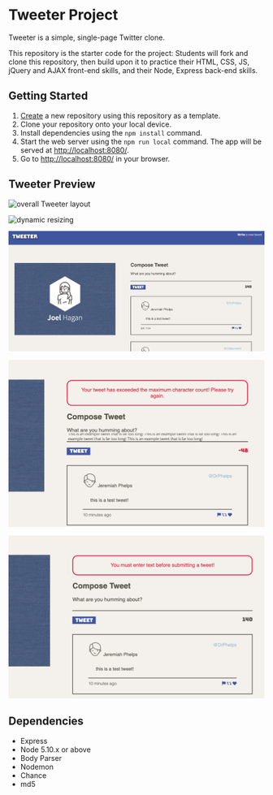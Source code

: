 # Tweeter Project

Tweeter is a simple, single-page Twitter clone.

This repository is the starter code for the project: Students will fork and clone this repository, then build upon it to practice their HTML, CSS, JS, jQuery and AJAX front-end skills, and their Node, Express back-end skills.

## Getting Started

1. [Create](https://docs.github.com/en/repositories/creating-and-managing-repositories/creating-a-repository-from-a-template) a new repository using this repository as a template.
2. Clone your repository onto your local device.
3. Install dependencies using the `npm install` command.
3. Start the web server using the `npm run local` command. The app will be served at <http://localhost:8080/>.
4. Go to <http://localhost:8080/> in your browser.

## Tweeter Preview

![overall Tweeter layout](https://github.com/Jagan-creator/tweeter/blob/master/public/images/tweet-display.gif)

![dynamic resizing](https://github.com/Jagan-creator/tweeter/blob/master/public/images/tweet-sizing.gif)

![hovering effects](https://github.com/Jagan-creator/tweeter/blob/master/public/images/tweet-hovering.gif)

![maximum character count error](https://github.com/Jagan-creator/tweeter/blob/master/public/images/max-character-count.png)

![no Tweet input error](https://github.com/Jagan-creator/tweeter/blob/master/public/images/no-input-error.png)

## Dependencies

- Express
- Node 5.10.x or above
- Body Parser
- Nodemon
- Chance
- md5